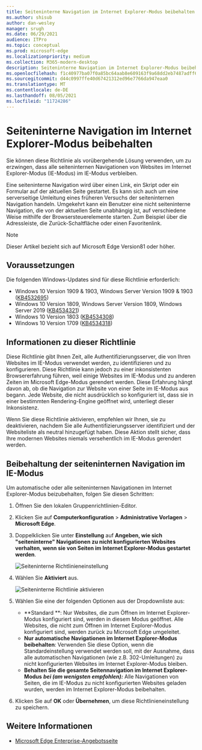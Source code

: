 ```yaml
---
title: Seiteninterne Navigation im Internet Explorer-Modus beibehalten
ms.author: shisub
author: dan-wesley
manager: srugh
ms.date: 06/29/2021
audience: ITPro
ms.topic: conceptual
ms.prod: microsoft-edge
ms.localizationpriority: medium
ms.collection: M365-modern-desktop
description: Seiteninterne Navigation im Internet Explorer-Modus beibehalten
ms.openlocfilehash: f1c40977ba07f0a85bc64aab8e609163f9a68dd2eb7487adff6b6a1fcbd110f2
ms.sourcegitcommit: d44c0997ffe40d67421312ed96e7766da947eaa0
ms.translationtype: MT
ms.contentlocale: de-DE
ms.lasthandoff: 08/05/2021
ms.locfileid: "11724286"
---
```

# <a name="keep-in-page-navigation-in-internet-explorer-mode"></a>Seiteninterne Navigation im Internet Explorer-Modus beibehalten

Sie können diese Richtlinie als vorübergehende Lösung verwenden, um zu erzwingen, dass alle seiteninternen Navigationen von Websites im Internet Explorer-Modus (IE-Modus) im IE-Modus verbleiben.

Eine seiteninterne Navigation wird über einen Link, ein Skript oder ein Formular auf der aktuellen Seite gestartet. Es kann sich auch um eine serverseitige Umleitung eines früheren Versuchs der seiteninternen Navigation handeln. Umgekehrt kann ein Benutzer eine nicht seiteninterne Navigation, die von der aktuellen Seite unabhängig ist, auf verschiedene Weise mithilfe der Browsersteuerelemente starten. Zum Beispiel über die Adressleiste, die Zurück-Schaltfläche oder einen Favoritenlink.

>[!NOTE]
>Dieser Artikel bezieht sich auf Microsoft Edge Version81 oder höher.

## <a name="prerequisites"></a>Voraussetzungen

Die folgenden Windows-Updates sind für diese Richtlinie erforderlich:

- Windows 10 Version 1909 & 1903, Windows Server Version 1909 & 1903 ([KB4532695](https://support.microsoft.com/help/4532695))
- Windows 10 Version 1809, Windows Server Version 1809, Windows Server 2019 ([KB4534321](https://support.microsoft.com/help/4534321))
- Windows 10 Version 1803 ([KB4534308](https://support.microsoft.com/help/4534308))
- Windows 10 Version 1709 ([KB4534318](https://support.microsoft.com/help/4534318))


## <a name="about-this-policy"></a>Informationen zu dieser Richtlinie

Diese Richtlinie gibt Ihnen Zeit, alle Authentifizierungsserver, die von Ihren Websites im IE-Modus verwendet werden, zu identifizieren und zu konfigurieren. Diese Richtlinie kann jedoch zu einer inkonsistenten Browsererfahrung führen, weil einige Websites im IE-Modus und zu anderen Zeiten im Microsoft Edge-Modus gerendert werden. Diese Erfahrung hängt davon ab, ob die Navigation zur Website von einer Seite im IE-Modus aus begann. Jede Website, die nicht ausdrücklich so konfiguriert ist, dass sie in einer bestimmten Rendering-Engine geöffnet wird, unterliegt dieser Inkonsistenz.

Wenn Sie diese Richtlinie aktivieren, empfehlen wir Ihnen, sie zu deaktivieren, nachdem Sie alle Authentifizierungsserver identifiziert und der Websiteliste als neutral hinzugefügt haben. Diese Aktion stellt sicher, dass Ihre modernen Websites niemals versehentlich im IE-Modus gerendert werden.

## <a name="keep-in-page-navigation-in-ie-mode"></a>Beibehaltung der seiteninternen Navigation im IE-Modus

Um automatische oder alle seiteninternen Navigationen im Internet Explorer-Modus beizubehalten, folgen Sie diesen Schritten:

1. Öffnen Sie den lokalen Gruppenrichtlinien-Editor.
2. Klicken Sie auf **Computerkonfiguration** > **Administrative Vorlagen** > **Microsoft Edge**.
3. Doppelklicken Sie unter **Einstellung** auf **Angeben, wie sich "seiteninterne" Navigationen zu nicht konfigurierten Websites verhalten, wenn sie von Seiten im Internet Explorer-Modus gestartet werden**.

   ![Seiteninterne Richtlinieneinstellung](media/edge-learnmore-inpage-nav/learnmore-in-page-nav-settings.png)

4. Wählen Sie **Aktiviert** aus. 

   ![Seiteninterne Richtlinie aktivieren](media/edge-learnmore-inpage-nav/learnmore-in-page-nav-enable.png)

5. Wählen Sie eine der folgenden Optionen aus der Dropdownliste aus:

   - **Standard **: Nur Websites, die zum Öffnen im Internet Explorer-Modus konfiguriert sind, werden in diesem Modus geöffnet. Alle Websites, die nicht zum Öffnen im Internet Explorer-Modus konfiguriert sind, werden zurück zu Microsoft Edge umgeleitet.
   - **Nur automatische Navigationen im Internet Explorer-Modus beibehalten**: Verwenden Sie diese Option, wenn die Standardeinstellung verwendet werden soll, mit der Ausnahme, dass alle automatischen Navigationen (wie z.B. 302-Umleitungen) zu nicht konfigurierten Websites im Internet Explorer-Modus bleiben.
   - **Behalten Sie die gesamte Seitennavigation im Internet Explorer-Modus** **_bei (am wenigsten empfohlen):_** Alle Navigationen von Seiten, die im IE-Modus zu nicht konfigurierten Websites geladen wurden, werden im Internet Explorer-Modus beibehalten.

6. Klicken Sie auf **OK** oder **Übernehmen**, um diese Richtlinieneinstellung zu speichern.

## <a name="see-also"></a>Weitere Informationen

- [Microsoft Edge Enterprise-Angebotsseite](https://aka.ms/EdgeEnterprise)
